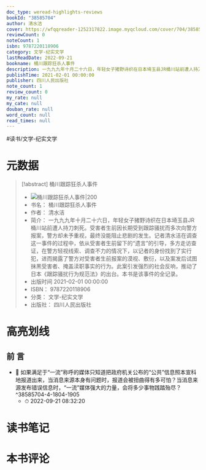 ```yaml
---
doc_type: weread-highlights-reviews
bookId: "38585704"
author: 清水洁
cover: https://wfqqreader-1252317822.image.myqcloud.com/cover/704/38585704/t7_38585704.jpg
reviewCount: 0
noteCount: 1
isbn: 9787220118906
category: 文学-纪实文学
lastReadDate: 2022-09-21
bookname: 桶川跟踪狂杀人事件
description: 一九九九年十月二十六日，年轻女子猪野诗织在日本埼玉县JR桶川站前遭人持刀刺死。受害者生前因长期受到跟踪骚扰而多次向警方报案，警方却未予重视，最终没能阻止悲剧的发生。记者清水洁在调查这一事件的过程中，依从受害者生前留下的“遗言”的引导，多方走访查证，在警方轻视线索、调查不力的情况下，以记者的身份找到了实行犯，进而揭露了警方对受害者生前报案的漠视、敷衍，以及案发后试图抹黑受害者、掩盖渎职事实的行为。此案引发强烈的社会反响，推动了日本《跟踪骚扰行为规范法》的出台。本书是该事件的全记录。
publishTime: 2021-02-01 00:00:00
publisher: 四川人民出版社
note_count: 1
review_count: 0
my_rate: null
my_cate: null
douban_rate: null
word_count: null
read_times: null
---
```


#读书/文学-纪实文学

# 元数据
> [!abstract] 桶川跟踪狂杀人事件
> - ![ 桶川跟踪狂杀人事件|200](https://wfqqreader-1252317822.image.myqcloud.com/cover/704/38585704/t7_38585704.jpg)
> - 书名： 桶川跟踪狂杀人事件
> - 作者： 清水洁
> - 简介： 一九九九年十月二十六日，年轻女子猪野诗织在日本埼玉县JR桶川站前遭人持刀刺死。受害者生前因长期受到跟踪骚扰而多次向警方报案，警方却未予重视，最终没能阻止悲剧的发生。记者清水洁在调查这一事件的过程中，依从受害者生前留下的“遗言”的引导，多方走访查证，在警方轻视线索、调查不力的情况下，以记者的身份找到了实行犯，进而揭露了警方对受害者生前报案的漠视、敷衍，以及案发后试图抹黑受害者、掩盖渎职事实的行为。此案引发强烈的社会反响，推动了日本《跟踪骚扰行为规范法》的出台。本书是该事件的全记录。
> - 出版时间 2021-02-01 00:00:00
> - ISBN： 9787220118906
> - 分类： 文学-纪实文学
> - 出版社： 四川人民出版社

# 高亮划线

## 前 言


- 📌 如果满足于“一流”称呼的媒体只知道把政府机关公布的“公共”信息照本宣科地报道出来，当消息来源本身有问题时，报道会被扭曲得有多可怕？当消息来源发布错误信息时，“一流”媒体强大的力量，会将多少事物践踏殆尽？ ^38585704-4-1804-1905
    - ⏱ 2022-09-21 08:32:20 
# 读书笔记

# 本书评论
